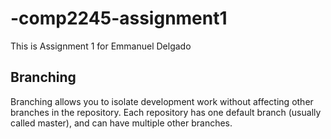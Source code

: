 # -comp2245-assignment1

This is Assignment 1 for Emmanuel Delgado

## Branching 
Branching allows you to isolate development work without 
affecting other branches in the repository. Each repository 
has one default branch (usually called master), and can have 
multiple other branches.


